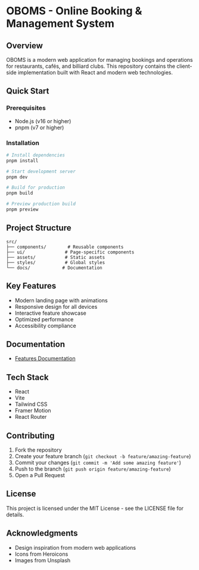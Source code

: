 # OBOMS - Online Booking & Management System

## Overview
OBOMS is a modern web application for managing bookings and operations for restaurants, cafés, and billiard clubs. This repository contains the client-side implementation built with React and modern web technologies.

## Quick Start

### Prerequisites
- Node.js (v16 or higher)
- pnpm (v7 or higher)

### Installation
```bash
# Install dependencies
pnpm install

# Start development server
pnpm dev

# Build for production
pnpm build

# Preview production build
pnpm preview
```

## Project Structure
```
src/
├── components/        # Reusable components
├── ui/               # Page-specific components
├── assets/           # Static assets
├── styles/           # Global styles
└── docs/            # Documentation
```

## Key Features
- Modern landing page with animations
- Responsive design for all devices
- Interactive feature showcase
- Optimized performance
- Accessibility compliance

## Documentation
- [Features Documentation](./docs/FEATURES.md)

## Tech Stack
- React
- Vite
- Tailwind CSS
- Framer Motion
- React Router

## Contributing
1. Fork the repository
2. Create your feature branch (`git checkout -b feature/amazing-feature`)
3. Commit your changes (`git commit -m 'Add some amazing feature'`)
4. Push to the branch (`git push origin feature/amazing-feature`)
5. Open a Pull Request

## License
This project is licensed under the MIT License - see the LICENSE file for details.

## Acknowledgments
- Design inspiration from modern web applications
- Icons from Heroicons
- Images from Unsplash
